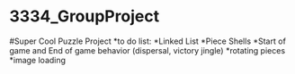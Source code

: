 # 3334_GroupProject
#Super Cool Puzzle Project
*to do list:
*Linked List
*Piece Shells
*Start of game and End of game behavior (dispersal, victory jingle)
*rotating pieces
*image loading
